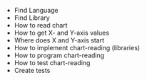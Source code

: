 * Find Language
* Find Library
* How to read chart
* How to get X- and Y-axis values
* Where does X and Y-axis start
* How to implement chart-reading (libraries)
* How to program chart-reading
* How to test chart-reading
* Create tests